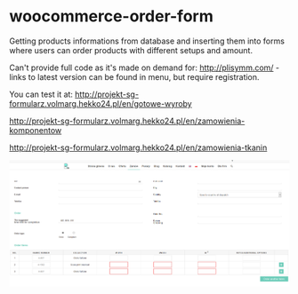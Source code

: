 # woocommerce-order-form

Getting products informations from database and inserting them into forms where users can order products with different setups and amount.

Can't provide full code as it's made on demand for: http://plisymm.com/ - links to latest version can be found in menu, but require registration.

You can test it at: 
http://projekt-sg-formularz.volmarg.hekko24.pl/en/gotowe-wyroby

http://projekt-sg-formularz.volmarg.hekko24.pl/en/zamowienia-komponentow

http://projekt-sg-formularz.volmarg.hekko24.pl/en/zamowienia-tkanin

![alt text](https://raw.githubusercontent.com/Volmarg/woocommerce-order-form/master/products-form-wp.png)

